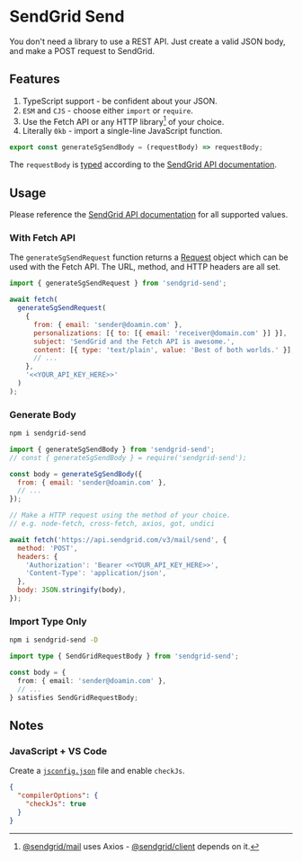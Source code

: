 # SendGrid Send

You don't need a library to use a REST API. Just create a valid JSON body, and make a POST request to SendGrid.

## Features

1. TypeScript support - be confident about your JSON.
2. `ESM` and `CJS` - choose either `import` or `require`.
3. Use the Fetch API or any HTTP library[^1] of your choice.
4. Literally `0kb` - import a single-line JavaScript function.

[^1]: [@sendgrid/mail] uses Axios - [@sendgrid/client] depends on it.

[@sendgrid/mail]: https://www.npmjs.com/package/@sendgrid/mail
[@sendgrid/client]: https://www.npmjs.com/package/@sendgrid/client

```javascript
export const generateSgSendBody = (requestBody) => requestBody;
```

The `requestBody` is [typed] according to the [SendGrid API documentation].

[typed]: dist/index.d.ts
[SendGrid API documentation]: https://docs.sendgrid.com/api-reference/mail-send/mail-send

## Usage

Please reference the [SendGrid API documentation] for all supported values.

### With Fetch API

The `generateSgSendRequest` function returns a [Request] object which can be used with the Fetch API. The URL, method, and HTTP headers are all set.

[Request]: https://developer.mozilla.org/en-US/docs/Web/API/Request/Request

```javascript
import { generateSgSendRequest } from 'sendgrid-send';

await fetch(
  generateSgSendRequest(
    {
      from: { email: 'sender@doamin.com' },
      personalizations: [{ to: [{ email: 'receiver@domain.com' }] }],
      subject: 'SendGrid and the Fetch API is awesome.',
      content: [{ type: 'text/plain', value: 'Best of both worlds.' }],
      // ...
    },
    '<<YOUR_API_KEY_HERE>>'
  )
);
```

### Generate Body

```bash
npm i sendgrid-send
```

```javascript
import { generateSgSendBody } from 'sendgrid-send';
// const { generateSgSendBody } = require('sendgrid-send');

const body = generateSgSendBody({
  from: { email: 'sender@doamin.com' },
  // ...
});

// Make a HTTP request using the method of your choice.
// e.g. node-fetch, cross-fetch, axios, got, undici

await fetch('https://api.sendgrid.com/v3/mail/send', {
  method: 'POST',
  headers: {
    'Authorization': 'Bearer <<YOUR_API_KEY_HERE>>',
    'Content-Type': 'application/json',
  },
  body: JSON.stringify(body),
});
```

### Import Type Only

```bash
npm i sendgrid-send -D
```

```typescript
import type { SendGridRequestBody } from 'sendgrid-send';

const body = {
  from: { email: 'sender@doamin.com' },
  // ...
} satisfies SendGridRequestBody;
```

## Notes

### JavaScript + VS Code

Create a [`jsconfig.json`] file and enable `checkJs`.

[`jsconfig.json`]: https://code.visualstudio.com/docs/languages/jsconfig

```json
{
  "compilerOptions": {
    "checkJs": true
  }
}
```
